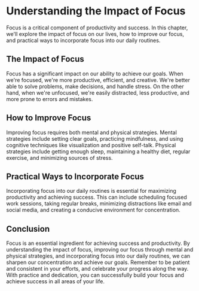 Understanding the Impact of Focus
=================================================================

Focus is a critical component of productivity and success. In this chapter, we'll explore the impact of focus on our lives, how to improve our focus, and practical ways to incorporate focus into our daily routines.

The Impact of Focus
-------------------

Focus has a significant impact on our ability to achieve our goals. When we're focused, we're more productive, efficient, and creative. We're better able to solve problems, make decisions, and handle stress. On the other hand, when we're unfocused, we're easily distracted, less productive, and more prone to errors and mistakes.

How to Improve Focus
--------------------

Improving focus requires both mental and physical strategies. Mental strategies include setting clear goals, practicing mindfulness, and using cognitive techniques like visualization and positive self-talk. Physical strategies include getting enough sleep, maintaining a healthy diet, regular exercise, and minimizing sources of stress.

Practical Ways to Incorporate Focus
-----------------------------------

Incorporating focus into our daily routines is essential for maximizing productivity and achieving success. This can include scheduling focused work sessions, taking regular breaks, minimizing distractions like email and social media, and creating a conducive environment for concentration.

Conclusion
----------

Focus is an essential ingredient for achieving success and productivity. By understanding the impact of focus, improving our focus through mental and physical strategies, and incorporating focus into our daily routines, we can sharpen our concentration and achieve our goals. Remember to be patient and consistent in your efforts, and celebrate your progress along the way. With practice and dedication, you can successfully build your focus and achieve success in all areas of your life.
